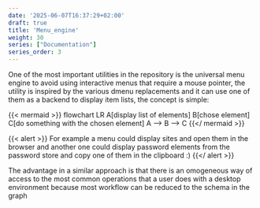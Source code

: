 ```yaml
---
date: '2025-06-07T16:37:29+02:00'
draft: true
title: 'Menu_engine'
weight: 30
series: ["Documentation"]
series_order: 3
---
```


One of the most important utilities in the repository is the universal menu engine to avoid using interactive menus that require a mouse pointer, the utility is inspired by the various dmenu replacements and it can use one of them as a backend to display item lists, the concept is simple:

{{< mermaid >}}
flowchart LR
A[display list of elements]
B[chose element]
C[do something with the chosen element]
A --> B --> C
{{</ mermaid >}}


{{< alert >}}
For example a menu could display sites and open them in the browser and another one could display password elements from the password store and copy one of them in the clipboard :)
{{</ alert >}}

The advantage in a similar approach is that there is an omogeneous way of access to the most common operations that a user does with a desktop environment because most workflow can be reduced to the schema in the graph

